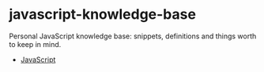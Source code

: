 # javascript-knowledge-base
Personal JavaScript knowledge base: snippets, definitions and things worth to keep in mind.
- [JavaScript](https://github.com/rafr3/javascript-knowledge-base/blob/master/javascript.md)
